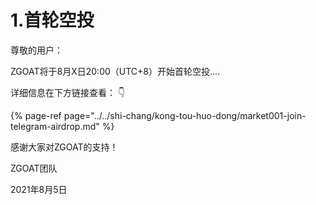 # 1.首轮空投

尊敬的用户：

ZGOAT将于8月X日20:00（UTC+8）开始首轮空投.... 



详细信息在下方链接查看： 👇 

{% page-ref page="../../shi-chang/kong-tou-huo-dong/market001-join-telegram-airdrop.md" %}



感谢大家对ZGOAT的支持！

ZGOAT团队

2021年8月5日

